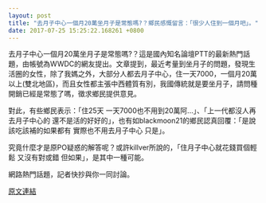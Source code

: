 ```yaml
---
layout: post
title: "去月子中心一個月20萬坐月子是常態嗎?？鄉民感慨留言：「很少人住到一個月吧」。"
date: 2017-07-25 15:25:22.168261 +0800
---
```


去月子中心一個月20萬坐月子是常態嗎?？這是國內知名論壇PTT的最新熱門話題，由帳號為WWDC的網友提出。文章提到，最近考量到坐月子的問題，發現生活圈的女性，除了我媽之外，大部分人都去月子中心，住一天7000，一個月20萬以上(雙北地區)，而且女性都主張中西體質有別，我國傳統就是要坐月子，請問種開銷已經是常態了嗎，徵求鄉民提供意見。

對此，有些鄉民表示：「住25天 一天7000也不用到20萬阿...」、「上一代都沒人再去月子中心的 還不是活的好好的」，也有如blackmoon21的鄉民認真回覆：「是說該吃該補的如果都有 實際也不用去月子中心 只是」。

究竟什麼才是原PO疑惑的解答呢？或許killver所說的，「住月子中心就花錢買個輕鬆 又沒有對或錯 但如果」，是其中一種可能。

網路熱門話題，記者快抄與你一同討論。

<a href = "https://www.ptt.cc/bbs/Gossiping/M.1500947745.A.21F.html">原文連結</a>

